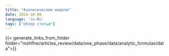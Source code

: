 ```yaml
---
title: "Аналитические модели"
date: 2024-10-08
language: 'ru-Ru'
tags: ["обзор статьи"]
---
```


{{< generate_links_from_folder folder="mshfhw/articles_review/data/one_phase/data/analytic_formulas/data">}}